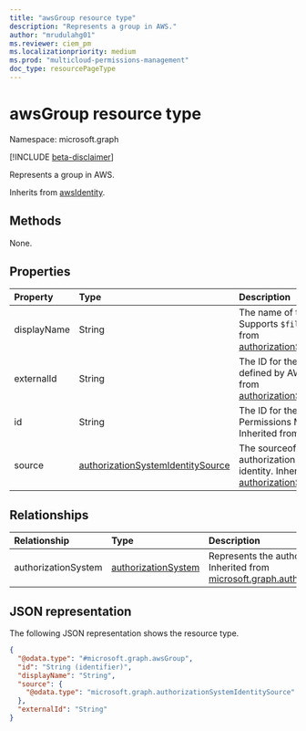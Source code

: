 ```yaml
---
title: "awsGroup resource type"
description: "Represents a group in AWS."
author: "mrudulahg01"
ms.reviewer: ciem_pm
ms.localizationpriority: medium
ms.prod: "multicloud-permissions-management"
doc_type: resourcePageType
---
```


# awsGroup resource type

Namespace: microsoft.graph

[!INCLUDE [beta-disclaimer](../../includes/beta-disclaimer.md)]

Represents a group in AWS.

Inherits from [awsIdentity](../resources/awsidentity.md).

## Methods
None.

## Properties
|Property|Type|Description|
|:---|:---|:---|
|displayName|String|The name of the object. Supports `$filter`. Inherited from [authorizationSystemIdentity](../resources/authorizationsystemidentity.md).|
|externalId|String|The ID for the group as defined by AWS. Inherited from [authorizationSystemIdentity](../resources/authorizationsystemidentity.md).|
|id|String|The ID for the group in Permissions Management. Inherited from [entity](../resources/entity.md).|
|source|[authorizationSystemIdentitySource](../resources/authorizationsystemidentitysource.md)|The sourceof the authorization system identity. Inherited from [authorizationSystemIdentity](../resources/authorizationsystemidentity.md).|

## Relationships
|Relationship|Type|Description|
|:---|:---|:---|
|authorizationSystem|[authorizationSystem](../resources/authorizationsystem.md)|Represents the authorization system. Inherited from [microsoft.graph.authorizationSystemIdentity](../resources/authorizationsystemidentity.md)|

## JSON representation
The following JSON representation shows the resource type.
<!-- {
  "blockType": "resource",
  "keyProperty": "id",
  "@odata.type": "microsoft.graph.awsGroup",
  "baseType": "microsoft.graph.awsIdentity",
  "openType": false
}
-->
``` json
{
  "@odata.type": "#microsoft.graph.awsGroup",
  "id": "String (identifier)",
  "displayName": "String",
  "source": {
    "@odata.type": "microsoft.graph.authorizationSystemIdentitySource"
  },
  "externalId": "String"
}
```

